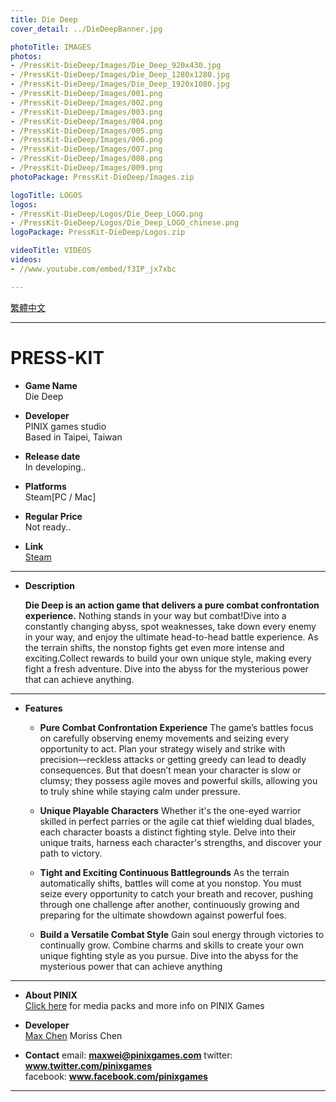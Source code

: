 ```yaml
---
title: Die Deep
cover_detail: ../DieDeepBanner.jpg

photoTitle: IMAGES
photos: 
- /PressKit-DieDeep/Images/Die_Deep_920x430.jpg
- /PressKit-DieDeep/Images/Die_Deep_1280x1280.jpg
- /PressKit-DieDeep/Images/Die_Deep_1920x1080.jpg
- /PressKit-DieDeep/Images/001.png
- /PressKit-DieDeep/Images/002.png
- /PressKit-DieDeep/Images/003.png
- /PressKit-DieDeep/Images/004.png
- /PressKit-DieDeep/Images/005.png
- /PressKit-DieDeep/Images/006.png
- /PressKit-DieDeep/Images/007.png
- /PressKit-DieDeep/Images/008.png
- /PressKit-DieDeep/Images/009.png
photoPackage: PressKit-DieDeep/Images.zip

logoTitle: LOGOS
logos: 
- /PressKit-DieDeep/Logos/Die_Deep_LOGO.png
- /PressKit-DieDeep/Logos/Die_Deep_LOGO_chinese.png
logoPackage: PressKit-DieDeep/Logos.zip

videoTitle: VIDEOS
videos: 
- //www.youtube.com/embed/f3IP_jx7xbc

---
```

<!--統一管理連結-->
[PINIXPressKitLink]: /PressKit-PINIX/en/
[MAXWEIWEB]: https://maxweichen.github.io/
[STEAMLINK]: https://store.steampowered.com/app/3211560/
[APPSTORELINK]: ..
[GOOGLEPLAYLINK]: ..
<!--統一管理連結-->
<div class=tags>
<a href="../zh-TW/" class="button small" target=_self>繁體中文</a>
</div>

---
<h1>PRESS-KIT</h1>

+ **Game Name**  
Die Deep

+ **Developer**  
PINIX games studio  
Based in Taipei, Taiwan

+ **Release date**  
In developing..

+ **Platforms**  
Steam[PC / Mac]

+ **Regular Price**  
Not ready..

+ **Link**  
[Steam][STEAMLINK]

---
+ **Description**  
	
	**Die Deep is an action game that delivers a pure combat confrontation experience.**
	Nothing stands in your way but combat!Dive into a constantly changing abyss, spot weaknesses, take down every enemy in your way, and enjoy the ultimate head-to-head battle experience.
	As the terrain shifts, the nonstop fights get even more intense and exciting.Collect rewards to build your own unique style, making every fight a fresh adventure.
	Dive into the abyss for the mysterious power that can achieve anything.

<!--+ **History**  -->
---
+ **Features**
	
	+ **Pure Combat Confrontation Experience**
	The game’s battles focus on carefully observing enemy movements and seizing every opportunity to act.
	Plan your strategy wisely and strike with precision—reckless attacks or getting greedy can lead to deadly consequences.
	But that doesn’t mean your character is slow or clumsy; they possess agile moves and powerful skills, allowing you to truly shine while staying calm under pressure.

	+ **Unique Playable Characters**
	Whether it's the one-eyed warrior skilled in perfect parries or the agile cat thief wielding dual blades, each character boasts a distinct fighting style. Delve into their unique traits, harness each character's strengths, and discover your path to victory.

	+ **Tight and Exciting Continuous Battlegrounds**
	As the terrain automatically shifts, battles will come at you nonstop. You must seize every opportunity to catch your breath and recover, pushing through one challenge after another, continuously growing and preparing for the ultimate showdown against powerful foes.

	+ **Build a Versatile Combat Style**
	Gain soul energy through victories to continually grow. Combine charms and skills to create your own unique fighting style as you pursue.
	Dive into the abyss for the mysterious power that can achieve anything	
<!--+ **Awards & Recognitio**-->
<!--+ **Reviews**-->
<!--Selected Articles-->
---
+ **About PINIX**  
[Click here][PINIXPressKitLink] for media packs and more info on PINIX Games

+ **Developer**  
[Max Chen][MAXWEIWEB]
Moriss Chen

+ **Contact**
email: **maxwei@pinixgames.com**
twitter: **www.twitter.com/pinixgames**  
facebook: **www.facebook.com/pinixgames**

---
